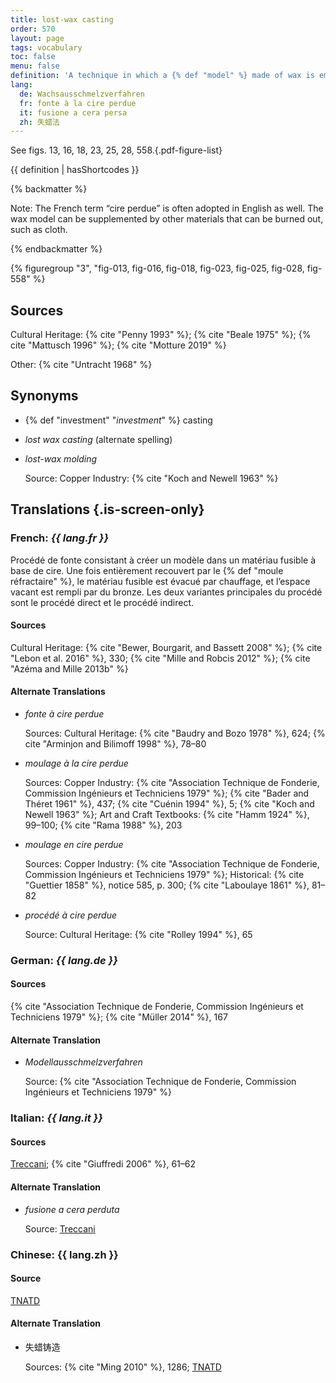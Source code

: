 ```yaml
---
title: lost-wax casting
order: 570
layout: page
tags: vocabulary
toc: false
menu: false
definition: 'A technique in which a {% def "model" %} made of wax is embedded in a {% def "refractory mold" %} that is heated, thereby melting out the wax and creating a void to be filled with molten metal. Two primary variations of the technique are referred to as “direct” or “indirect” lost-wax casting, depending on whether the original model is the one sacrificed in the process. See GI§2.'
lang:
  de: Wachsausschmelzverfahren
  fr: fonte à la cire perdue
  it: fusione a cera persa
  zh: 失蜡法
---
```


See figs. 13, 16, 18, 23, 25, 28, 558.{.pdf-figure-list}

{{ definition | hasShortcodes }}

{% backmatter %}

Note: The French term “cire perdue” is often adopted in English as well. The wax model can be supplemented by other materials that can be burned out, such as cloth.

{% endbackmatter %}

{% figuregroup "3", "fig-013, fig-016, fig-018, fig-023, fig-025, fig-028, fig-558" %}

## Sources

Cultural Heritage: {% cite "Penny 1993" %}; {% cite "Beale 1975" %}; {% cite "Mattusch 1996" %}; {% cite "Motture 2019" %}

Other: {% cite "Untracht 1968" %}

## Synonyms

- {% def "investment" "*investment*" %} casting

- *lost wax casting* (alternate spelling)

- *lost-wax molding*

    Source: Copper Industry: {% cite "Koch and Newell 1963" %}

## Translations {.is-screen-only}

<div class="accordion">

### **French**: *{{ lang.fr }}*

Procédé de fonte consistant à créer un modèle dans un matériau fusible à base de cire. Une fois entièrement recouvert par le {% def "moule réfractaire" %}, le matériau fusible est évacué par chauffage, et l’espace vacant est rempli par du bronze. Les deux variantes principales du procédé sont le procédé direct et le procédé indirect.

#### Sources

Cultural Heritage: {% cite "Bewer, Bourgarit, and Bassett 2008" %}; {% cite "Lebon et al. 2016" %}, 330; {% cite "Mille and Robcis 2012" %}; {% cite "Azéma and Mille 2013b" %}

#### Alternate Translations

- *fonte à cire perdue*

    Sources: Cultural Heritage: {% cite "Baudry and Bozo 1978" %}, 624; {% cite "Arminjon and Bilimoff 1998" %}, 78–80

- *moulage à la cire perdue*

    Sources: Copper Industry: {% cite "Association Technique de Fonderie, Commission Ingénieurs et Techniciens 1979" %}; {% cite "Bader and Théret 1961" %}, 437; {% cite "Cuénin 1994" %}, 5; {% cite "Koch and Newell 1963" %}; Art and Craft Textbooks: {% cite "Hamm 1924" %}, 99–100; {% cite "Rama 1988" %}, 203

- *moulage en cire perdue*

    Sources: Copper Industry: {% cite "Association Technique de Fonderie, Commission Ingénieurs et Techniciens 1979" %}; Historical: {% cite "Guettier 1858" %}, notice 585, p. 300; {% cite "Laboulaye 1861" %}, 81–82

- *procédé à cire perdue*

    Source: Cultural Heritage: {% cite "Rolley 1994" %}, 65

### **German**: *{{ lang.de }}*

#### Sources

{% cite "Association Technique de Fonderie, Commission Ingénieurs et Techniciens 1979" %}; {% cite "Müller 2014" %}, 167

#### Alternate Translation

- *Modellausschmelzverfahren*

    Source: {% cite "Association Technique de Fonderie, Commission Ingénieurs et Techniciens 1979" %}

### **Italian**: *{{ lang.it }}*

#### Sources

[Treccani](http://www.treccani.it/vocabolario/cera1/); {% cite "Giuffredi 2006" %}, 61–62

#### Alternate Translation

- *fusione a cera perduta*

    Source: [Treccani](http://www.treccani.it/vocabolario/cera1/)

### **Chinese**: {{ lang.zh }}

#### Source

[TNATD](https://terms.naer.edu.tw/detail/3610078/?index=4)

#### Alternate Translation

- 失蜡铸造

    Sources: {% cite "Ming 2010" %}, 1286; [TNATD](https://terms.naer.edu.tw/detail/3610078/?index=4)

</div>
